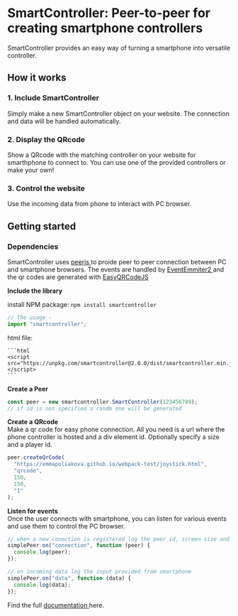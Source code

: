 # SmartController: Peer-to-peer for creating smartphone controllers

SmartController provides an easy way of turning a smartphone into versatile controller.

## How it works

### 1. Include SmartController

Simply make a new SmartController object on your website. The connection and data will be handled automatically.

### 2. Display the QRcode

Show a QRcode with the matching controller on your website for smarthphone to connect to. You can use one of the provided controllers or make your own!

### 3. Control the website

Use the incoming data from phone to interact with PC browser.

## Getting started

### Dependencies

SmartController uses <a href='https://peerjs.com/'> peerjs </a> to proide peer to peer connection between PC and smartphone browsers. The events are handled by <a href ='https://github.com/EventEmitter2/EventEmitter2'> EventEmmiter2 </a> and the qr codes are generated with <a href='https://github.com/ushelp/EasyQRCodeJS'> EasyQRCodeJS</a>

**Include the library**

install NPM package:
`npm install smartcontroller`

```js
// The usage -
import "smartcontroller";
```

html file:

    ```html
    <script src="https://unpkg.com/smartcontroller@2.0.0/dist/smartcontroller.min.js"> </script>
    ```

**Create a Peer**

```javascript
const peer = new smartcontroller.SmartController(123456789);
// if id is not specified a randm one will be generated
```

**Create a QRcode** \
Make a qr code for easy phone connection. All you need is a url where the phone controller is hosted and a div element id.
Optionally specify a size and a player id.

```javascript
peer.createQrCode(
  "https://emmapoliakova.github.io/webpack-test/joystick.html",
  "qrcode",
  150,
  150,
  "1"
);
```

**Listen for events** \
Once the user connects with smartphone, you can listen for various events and use them to control the PC browser.

```javascript
// when a new conection is registered log the peer id, screen size and player id if specified
simplePeer.on("connection", function (peer) {
  console.log(peer);
});

// on incoming data log the input provided from smartphone
simplePeer.on("data", function (data) {
  console.log(data);
});
```

Find the full <a href='https://smartcontrollerjs.github.io/SmartController/'> documentation </a> here.
